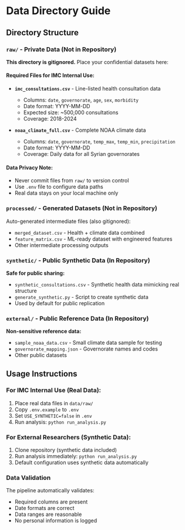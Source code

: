 # Data Directory Guide

## Directory Structure

### `raw/` - Private Data (Not in Repository)
**This directory is gitignored.** Place your confidential datasets here:

#### Required Files for IMC Internal Use:
- **`imc_consultations.csv`** - Line-listed health consultation data
  - Columns: `date`, `governorate`, `age`, `sex`, `morbidity`
  - Date format: YYYY-MM-DD
  - Expected size: ~500,000 consultations
  - Coverage: 2018-2024

- **`noaa_climate_full.csv`** - Complete NOAA climate data  
  - Columns: `date`, `governorate`, `temp_max`, `temp_min`, `precipitation`
  - Date format: YYYY-MM-DD
  - Coverage: Daily data for all Syrian governorates

#### Data Privacy Note:
- Never commit files from `raw/` to version control
- Use `.env` file to configure data paths
- Real data stays on your local machine only

### `processed/` - Generated Datasets (Not in Repository)
Auto-generated intermediate files (also gitignored):
- `merged_dataset.csv` - Health + climate data combined
- `feature_matrix.csv` - ML-ready dataset with engineered features
- Other intermediate processing outputs

### `synthetic/` - Public Synthetic Data (In Repository)
**Safe for public sharing:**
- `synthetic_consultations.csv` - Synthetic health data mimicking real structure
- `generate_synthetic.py` - Script to create synthetic data
- Used by default for public replication

### `external/` - Public Reference Data (In Repository)
**Non-sensitive reference data:**
- `sample_noaa_data.csv` - Small climate data sample for testing
- `governorate_mapping.json` - Governorate names and codes
- Other public datasets

## Usage Instructions

### For IMC Internal Use (Real Data):
1. Place real data files in `data/raw/`
2. Copy `.env.example` to `.env`
3. Set `USE_SYNTHETIC=false` in `.env`
4. Run analysis: `python run_analysis.py`

### For External Researchers (Synthetic Data):
1. Clone repository (synthetic data included)
2. Run analysis immediately: `python run_analysis.py`
3. Default configuration uses synthetic data automatically

### Data Validation
The pipeline automatically validates:
- Required columns are present
- Date formats are correct
- Data ranges are reasonable
- No personal information is logged